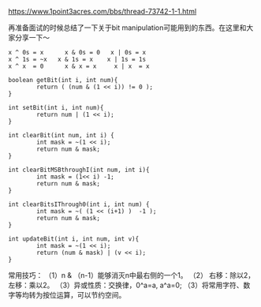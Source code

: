 https://www.1point3acres.com/bbs/thread-73742-1-1.html

再准备面试的时候总结了一下关于bit manipulation可能用到的东西。在这里和大家分享一下～

```
x ^ 0s = x      x & 0s = 0   x | 0s = x
x ^ 1s = ~x   x & 1s = x    x | 1s = 1s
x ^ x  = 0      x & x = x     x | x  = x

boolean getBit(int i, int num){
        return ( (num & (1 << i)) != 0 );
}

int setBit(int i, int num){
        return num | (1 << i);
}

int clearBit(int num, int i) {
        int mask = ~(1 << i);
        return num & mask;
}

int clearBitMSBthroughI(int num, int i){
        int mask = (1<< i) -1;
        return num & mask;
}

int clearBitsIThrough0(int i, int num) {
        int mask = ~( (1 << (i+1) )  -1 );
        return num & mask;
}

int updateBit(int i, int num, int v){
        int mask = ~(1 << i);
        return (num & mask) | (v << i);
}
```


常用技巧：
（1）n & （n-1）能够消灭n中最右侧的一个1。
（2） 右移：除以2， 左移：乘以2。
（3）异或性质：交换律，0^a=a, a^a=0;
（3）将常用字符、数字等均转为按位运算，可以节约空间。
